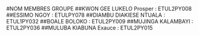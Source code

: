 #NOM MEMBRES GROUPE
##KWON GEE LUKELO Prosper : ETUL2PY008
##ESSIMO NGOY : ETULPY078
##DIAMBU DIAKIESE NTUALA : ETUL1PY032
##BOALE BOLOKO : ETUL2PY009
##MUJINGA KALAMBAYI : ETUL2PY036
##MULUBA KIABUNA Exauce : ETUL2PY015
